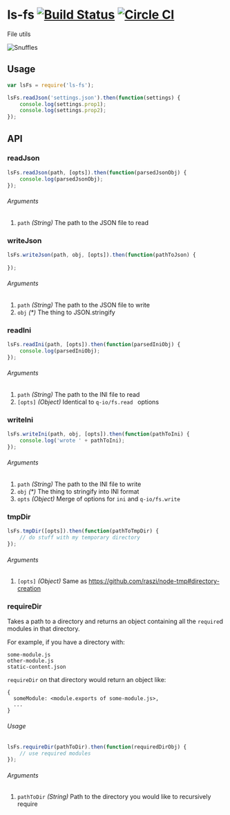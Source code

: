 # ls-fs [![Build Status](https://travis-ci.org/LiveSafe/ls-fs.svg?branch=master)](https://travis-ci.org/LiveSafe/ls-fs) [![Circle CI](https://circleci.com/gh/LiveSafe/ls-fs.svg?style=shield&circle-token=ac6bea4e44c3b11564962c131dc315c6090f3147)](https://circleci.com/gh/LiveSafe/ls-fs)

File utils

![Snuffles](http://1.bp.blogspot.com/-xA9Da55eN9s/Up8S5jZzzVI/AAAAAAAAp4s/kJMdPIQblvE/s1600/SNUFFLES+MINE+BENTLEY.png)

## Usage

```js
var lsFs = require('ls-fs');

lsFs.readJson('settings.json').then(function(settings) {
    console.log(settings.prop1);
    console.log(settings.prop2);
});
```

## API

### readJson

```js
lsFs.readJson(path, [opts]).then(function(parsedJsonObj) {
    console.log(parsedJsonObj);
});
```

###### Arguments

1. `path` _(String)_ The path to the JSON file to read


### writeJson

```js
lsFs.writeJson(path, obj, [opts]).then(function(pathToJson) {
    
});
```

###### Arguments

1. `path` _(String)_ The path to the JSON file to write
1. `obj` _(*)_ The thing to JSON.stringify


### readIni

```js
lsFs.readIni(path, [opts]).then(function(parsedIniObj) {
    console.log(parsedIniObj);
});
```

###### Arguments

1. `path` _(String)_ The path to the INI file to read
1. `[opts]` _(Object)_ Identical to `q-io/fs.read ` options


### writeIni

```js
lsFs.writeIni(path, obj, [opts]).then(function(pathToIni) {
    console.log('wrote ' + pathToIni);
});
```

###### Arguments

1. `path` _(String)_ The path to the INI file to write
1. `obj` _(*)_ The thing to stringify into INI format
1. `opts` _(Object)_ Merge of options for `ini` and `q-io/fs.write`


### tmpDir

```js
lsFs.tmpDir([opts]).then(function(pathToTmpDir) {
    // do stuff with my temporary directory
});
```

###### Arguments

1. `[opts]` _(Object)_ Same as https://github.com/raszi/node-tmp#directory-creation


### requireDir

Takes a path to a directory and returns an object containing all the `require`d modules in that directory.

For example, if you have a directory with:

```
some-module.js
other-module.js
static-content.json
```

`requireDir` on that directory would return an object like:

```
{
  someModule: <module.exports of some-module.js>,
  ...
}
```

###### Usage

```js
lsFs.requireDir(pathToDir).then(function(requiredDirObj) {
    // use required modules
});
```

###### Arguments

1. `pathToDir` _(String)_ Path to the directory you would like to recursively require

